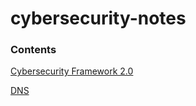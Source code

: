# cybersecurity-notes


### Contents
[Cybersecurity Framework 2.0](https://github.com/borelli28/cybersecurity-notes/blob/main/csf.txt)

[DNS](https://github.com/borelli28/cybersecurity-notes/blob/main/dns-notes.txt)
